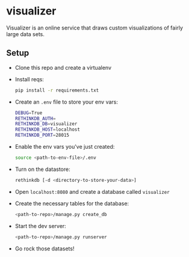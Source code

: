 visualizer
==========

Visualizer is an online service that draws custom visualizations of fairly large data sets.

Setup
-----

* Clone this repo and create a virtualenv
* Install reqs:

    ```bash
    pip install -r requirements.txt
    ```

* Create an `.env` file to store your env vars:

    ```bash
    DEBUG=True
    RETHINKDB_AUTH=
    RETHINKDB_DB=visualizer
    RETHINKDB_HOST=localhost
    RETHINKDB_PORT=28015
    ```

* Enable the env vars you've just created:

    ```bash
    source <path-to-env-file>/.env
    ```

* Turn on the datastore:

    ```bash
    rethinkdb [-d <directory-to-store-your-data>]
    ```

* Open `localhost:8080` and create a database called `visualizer`
* Create the necessary tables for the database:

    ```bash
    <path-to-repo>/manage.py create_db
    ```

* Start the dev server:

    ```bash
    <path-to-repo>/manage.py runserver
    ```

* Go rock those datasets!
